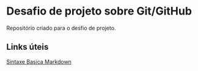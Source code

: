 # Desafio de projeto sobre Git/GitHub
Repositório criado para o desfio de projeto.

## Links úteis 
[Sintaxe Basica Markdown](https://www.markdownguide.org/basic-syntax/)
